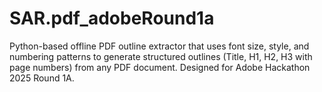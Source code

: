 # SAR.pdf_adobeRound1a
Python-based offline PDF outline extractor that uses font size, style, and numbering patterns to generate structured outlines (Title, H1, H2, H3 with page numbers) from any PDF document. Designed for Adobe Hackathon 2025 Round 1A.
